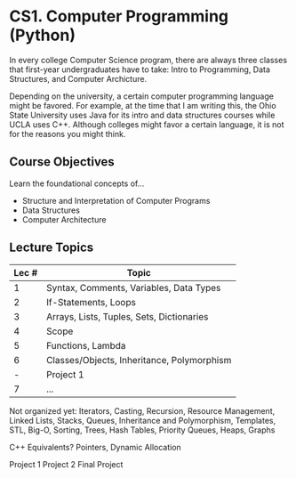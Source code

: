 # CS1. Computer Programming (Python)
In every college Computer Science program, there are always three classes that first-year undergraduates have to take: Intro to Programming, Data Structures, and Computer Archicture. 

Depending on the university, a certain computer programming language might be favored. For example, at the time that I am writing this, the Ohio State University uses Java for its intro and data structures courses while UCLA uses C++. Although colleges might favor a certain language, it is not for the reasons you might think.

## Course Objectives
Learn the foundational concepts of...
- Structure and Interpretation of Computer Programs
- Data Structures
- Computer Architecture

## Lecture Topics

| Lec # | Topic|
| --- | --- |
| 1 | Syntax, Comments, Variables, Data Types |
| 2 | If-Statements, Loops |
| 3 | Arrays, Lists, Tuples, Sets, Dictionaries |
| 4 | Scope |
| 5 | Functions, Lambda |
| 6 | Classes/Objects, Inheritance, Polymorphism |
| - | Project 1 |
| 7 | ... |


Not organized yet: Iterators, Casting, Recursion, Resource Management, Linked Lists, Stacks, Queues, Inheritance and Polymorphism, Templates, STL, Big-O, Sorting, Trees, Hash Tables, Priority Queues, Heaps, Graphs

C++ Equivalents? Pointers, Dynamic Allocation



Project 1
Project 2
Final Project
